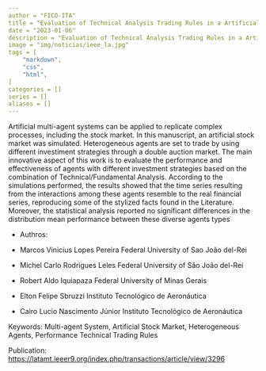 ```yaml
---
author = "FICO-ITA"
title = "Evaluation of Technical Analysis Trading Rules in a Artificial Stock Market Environment"
date = "2023-01-06"
description = "Evaluation of Technical Analysis Trading Rules in a Artificial Stock Market Environment"
image = "img/noticias/ieee_la.jpg"
tags = [
    "markdown",
    "css",
    "html",
]
categories = []
series = []
aliases = []
---
```


Artificial multi-agent systems can be applied to replicate complex processes, including the stock market. In this manuscript, an artificial stock market was simulated. Heterogeneous agents are set to trade by using different investiment strategies through a double auction market. The main innovative aspect of this work is to evaluate the performance and effectiveness of agents with different investment strategies based on the combination of Technical/Fundamental Analysis. According to the simulations performed, the results showed that the time series resulting from the interactions among these agents resemble to the real financial series, reproducing some of the stylized facts found in the Literature. Moreover, the statistical analysis reported no significant differences in the distribution mean performance between these diverse agents types

* Authros:

- Marcos Vinicius Lopes Pereira
Federal University of Sao João del-Rei

- Michel Carlo Rodrigues Leles
Federal University of São João del-Rei

- Robert Aldo Iquiapaza
Federal University of Minas Gerais

- Elton Felipe Sbruzzi
Instituto Tecnológico de Aeronáutica

- Cairo Lucio Nascimento Júnior
Instituto Tecnológico de Aeronáutica


Keywords: Multi-agent System, Artificial Stock Market, Heterogeneous Agents, Performance Technical Trading Rules

Publication: https://latamt.ieeer9.org/index.php/transactions/article/view/3296
